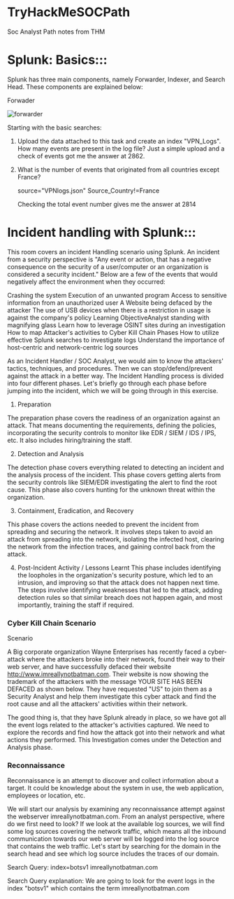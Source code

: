 # TryHackMeSOCPath
Soc Analyst Path notes from THM


# Splunk: Basics:::


Splunk has three main components, namely Forwarder, Indexer, and Search Head. These components are explained below:


Forwader

![forwarder](https://github.com/RepTambe/TryHackMeSOCPath/assets/56054621/14f1e9bd-fbbd-4bbf-8e18-7a724c95face)

Starting with the basic searches:

1. Upload the data attached to this task and create an index "VPN_Logs". How many events are present in the log file?
  Just a simple upload and a check of events got me the answer at 2862.

  
2. What is the number of events that originated from all countries except France?

    source="VPNlogs.json" Source_Country!=France
   
    Checking the total event number gives me the answer at 2814




# Incident handling with Splunk:::
This room covers an incident Handling scenario using Splunk. An incident from a security perspective is "Any event or action, that has a negative consequence on the security of a user/computer or an organization is considered a security incident." Below are a few of the events that would negatively affect the environment when they occurred:

Crashing the system
Execution of an unwanted program
Access to sensitive information from an unauthorized user
A Website being defaced by the attacker
The use of USB devices when there is a restriction in usage is against the company's policy
Learning ObjectiveAnalyst standing with magnifying glass
Learn how to leverage OSINT sites during an investigation
How to map Attacker's activities to Cyber Kill Chain Phases
How to utilize effective Splunk searches to investigate logs
Understand the importance of host-centric and network-centric log sources

As an Incident Handler / SOC Analyst, we would aim to know the attackers' tactics, techniques, and procedures. Then we can stop/defend/prevent against the attack in a better way. The Incident Handling process is divided into four different phases. Let's briefly go through each phase before jumping into the incident, which we will be going through in this exercise.


1. Preparation

The preparation phase covers the readiness of an organization against an attack. That means documenting the requirements, defining the policies, incorporating the security controls to monitor like EDR / SIEM / IDS / IPS, etc. It also includes hiring/training the staff.



2. Detection and Analysis

The detection phase covers everything related to detecting an incident and the analysis process of the incident. This phase covers getting alerts from the security controls like SIEM/EDR investigating the alert to find the root cause. This phase also covers hunting for the unknown threat within the organization.



3. Containment, Eradication, and Recovery

This phase covers the actions needed to prevent the incident from spreading and securing the network. It involves steps taken to avoid an attack from spreading into the network, isolating the infected host, clearing the network from the infection traces, and gaining control back from the attack.


4. Post-Incident Activity / Lessons Learnt
This phase includes identifying the loopholes in the organization's security posture, which led to an intrusion, and improving so that the attack does not happen next time. The steps involve identifying weaknesses that led to the attack, adding detection rules so that similar breach does not happen again, and most importantly, training the staff if required.


### Cyber Kill Chain Scenario

Scenario

A Big corporate organization Wayne Enterprises has recently faced a cyber-attack where the attackers broke into their network, found their way to their web server, and have successfully defaced their website http://www.imreallynotbatman.com. Their website is now showing the trademark of the attackers with the message YOUR SITE HAS BEEN DEFACED  as shown below. They have requested "US" to join them as a Security Analyst and help them investigate this cyber attack and find the root cause and all the attackers' activities within their network.

The good thing is, that they have Splunk already in place, so we have got all the event logs related to the attacker's activities captured. We need to explore the records and find how the attack got into their network and what actions they performed.
This Investigation comes under the Detection and Analysis phase.

### Reconnaissance 

Reconnaissance is an attempt to discover and collect information about a target. It could be knowledge about the system in use, the web application, employees or location, etc.


We will start our analysis by examining any reconnaissance attempt against the webserver imreallynotbatman.com. From an analyst perspective, where do we first need to look? If we look at the available log sources, we will find some log sources covering the network traffic, which means all the inbound communication towards our web server will be logged into the log source that contains the web traffic. Let's start by searching for the domain in the search head and see which log source includes the traces of our domain.

Search Query: index=botsv1 imreallynotbatman.com

Search Query explanation: We are going to look for the event logs in the index "botsv1" which contains the term imreallynotbatman.com
